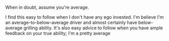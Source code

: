 

When in doubt, assume you're average.

I find this easy to follow when I don't have any ego invested. I'm believe I'm an average-to-below-average driver and almost certainly have below-average grilling ability. It's also easy advice to follow when you have ample feedback on your true ability; I'm a pretty average 